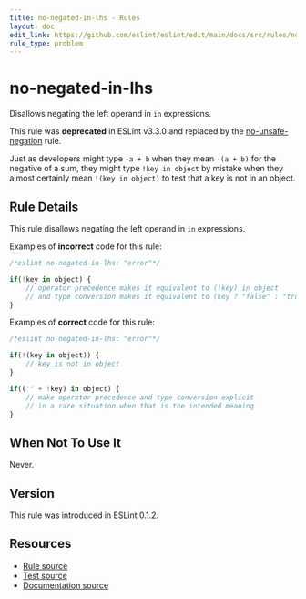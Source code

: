 ```yaml
---
title: no-negated-in-lhs - Rules
layout: doc
edit_link: https://github.com/eslint/eslint/edit/main/docs/src/rules/no-negated-in-lhs.md
rule_type: problem
---
```

<!-- Note: No pull requests accepted for this file. See README.md in the root directory for details. -->

# no-negated-in-lhs

Disallows negating the left operand in `in` expressions.

This rule was **deprecated** in ESLint v3.3.0 and replaced by the [no-unsafe-negation](no-unsafe-negation) rule.

Just as developers might type `-a + b` when they mean `-(a + b)` for the negative of a sum, they might type `!key in object` by mistake when they almost certainly mean `!(key in object)` to test that a key is not in an object.

## Rule Details

This rule disallows negating the left operand in `in` expressions.

Examples of **incorrect** code for this rule:

```js
/*eslint no-negated-in-lhs: "error"*/

if(!key in object) {
    // operator precedence makes it equivalent to (!key) in object
    // and type conversion makes it equivalent to (key ? "false" : "true") in object
}
```

Examples of **correct** code for this rule:

```js
/*eslint no-negated-in-lhs: "error"*/

if(!(key in object)) {
    // key is not in object
}

if(('' + !key) in object) {
    // make operator precedence and type conversion explicit
    // in a rare situation when that is the intended meaning
}
```

## When Not To Use It

Never.

## Version

This rule was introduced in ESLint 0.1.2.

## Resources

* [Rule source](https://github.com/eslint/eslint/tree/HEAD/lib/rules/no-negated-in-lhs.js)
* [Test source](https://github.com/eslint/eslint/tree/HEAD/tests/lib/rules/no-negated-in-lhs.js)
* [Documentation source](https://github.com/eslint/eslint/tree/HEAD/docs/src/rules/no-negated-in-lhs.md)
